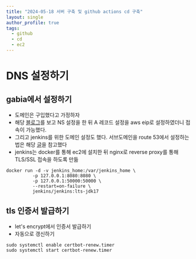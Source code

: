 ```yaml
---
title: "2024-05-18 서버 구축 및 github actions cd 구축"
layout: single
author_profile: true
tags:
  - github
  - cd
  - ec2
---
```


# DNS 설정하기

## gabia에서 설정하기

- 도메인은 구입했다고 가정하자
- 해당 [블로그](https://kookiencream.tistory.com/98)를 보고 NS 설정을 한 뒤 A 레코드 설정을 aws eip로 설정하였더니 접속이 가능했다.
- 그리고 jenkins를 위한 도메인 설정도 했다. 서브도메인을 route 53에서 설정하는 법은 해당 [글](https://dev.classmethod.jp/articles/jw-obtain-a-subdomain-from-route-53-and-connect-to-the-web-server/)을 참고했다
- jenkins는 docker를 통해 ec2에 설치한 뒤 nginx로 reverse proxy를 통해 TLS/SSL 접속을 하도록 만듦
```shell
docker run -d -v jenkins_home:/var/jenkins_home \
          -p 127.0.0.1:8080:8080 \
          -p 127.0.0.1:50000:50000 \
          --restart=on-failure \ 
          jenkins/jenkins:lts-jdk17 
```
## tls 인증서 발급하기

- let's encrypt에서 인증서 발급하기
- 자동으로 갱신하기
```shell
sudo systemctl enable certbot-renew.timer 
sudo systemctl start certbot-renew.timer 
```